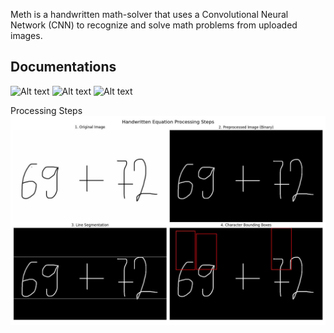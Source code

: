 Meth is a handwritten math-solver that uses a Convolutional Neural Network (CNN) to recognize and solve math problems from uploaded images.

## Documentations
![Alt text](./assets/lamding.png)
![Alt text](./assets/upload1.png)
![Alt text](./assets/upload2.png)

Processing Steps
![Alt text](./assets/processing.png)
